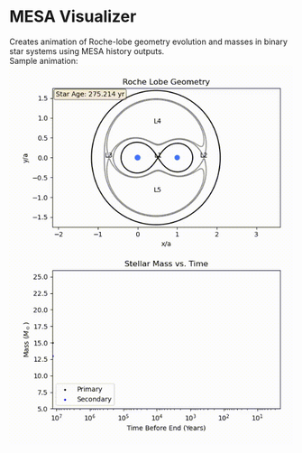 # MESA Visualizer
Creates animation of Roche-lobe geometry evolution and masses in binary star systems using MESA history outputs.
<br>
Sample animation:
<br>
![](https://github.com/seanseungbeomlee/MESA-Visualizer/blob/main/sample/15M13M.gif)
